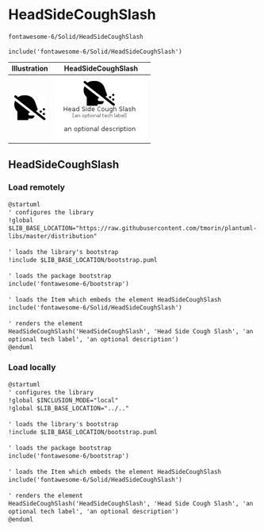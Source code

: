 # HeadSideCoughSlash


```text
fontawesome-6/Solid/HeadSideCoughSlash
```

```text
include('fontawesome-6/Solid/HeadSideCoughSlash')
```



| Illustration | HeadSideCoughSlash |
| :---: | :---: |
| ![illustration for Illustration](../../fontawesome-6/Solid/HeadSideCoughSlash.png) | ![illustration for HeadSideCoughSlash](../../fontawesome-6/Solid/HeadSideCoughSlash.Local.png) |




## HeadSideCoughSlash

### Load remotely
```plantuml
@startuml
' configures the library
!global $LIB_BASE_LOCATION="https://raw.githubusercontent.com/tmorin/plantuml-libs/master/distribution"

' loads the library's bootstrap
!include $LIB_BASE_LOCATION/bootstrap.puml

' loads the package bootstrap
include('fontawesome-6/bootstrap')

' loads the Item which embeds the element HeadSideCoughSlash
include('fontawesome-6/Solid/HeadSideCoughSlash')

' renders the element
HeadSideCoughSlash('HeadSideCoughSlash', 'Head Side Cough Slash', 'an optional tech label', 'an optional description')
@enduml
```

### Load locally
```plantuml
@startuml
' configures the library
!global $INCLUSION_MODE="local"
!global $LIB_BASE_LOCATION="../.."

' loads the library's bootstrap
!include $LIB_BASE_LOCATION/bootstrap.puml

' loads the package bootstrap
include('fontawesome-6/bootstrap')

' loads the Item which embeds the element HeadSideCoughSlash
include('fontawesome-6/Solid/HeadSideCoughSlash')

' renders the element
HeadSideCoughSlash('HeadSideCoughSlash', 'Head Side Cough Slash', 'an optional tech label', 'an optional description')
@enduml
```

